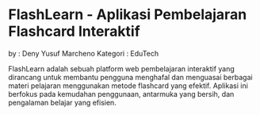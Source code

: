 # FlashLearn - Aplikasi Pembelajaran Flashcard Interaktif

by : Deny Yusuf Marcheno
Kategori : EduTech

FlashLearn adalah sebuah platform web pembelajaran interaktif yang dirancang untuk membantu pengguna menghafal dan menguasai berbagai materi pelajaran menggunakan metode flashcard yang efektif. Aplikasi ini berfokus pada kemudahan penggunaan, antarmuka yang bersih, dan pengalaman belajar yang efisien.
